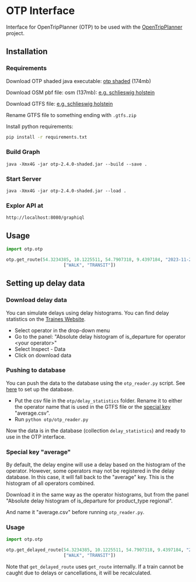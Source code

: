 # OTP Interface

Interface for OpenTripPlanner (OTP) to be used with the [OpenTripPlanner](http://www.opentripplanner.org/) project.

## Installation

### Requirements

Download OTP shaded java executable: [otp shaded](https://repo1.maven.org/maven2/org/opentripplanner/otp/2.4.0/) (174mb)

Download OSM pbf file: osm (137mb): [e.g. schlieswig holstein](https://download.geofabrik.de/europe/germany/schleswig-holstein.html)

Download GTFS file: [e.g. schlieswig holstein](https://opendata.schleswig-holstein.de/dataset/fahrplandaten)

Rename GTFS file to something ending with `.gtfs.zip`

Install python requirements:

```bash
pip install -r requirements.txt
```

### Build Graph

```
java -Xmx4G -jar otp-2.4.0-shaded.jar --build --save .
```

### Start Server

```
java -Xmx4G -jar otp-2.4.0-shaded.jar --load .
```

### Explor API at

```
http://localhost:8080/graphiql
```

## Usage

```python
import otp.otp

otp.get_route(54.3234385, 10.1225511, 54.7907318, 9.4397184, "2023-11-20", "11:00",
                      ["WALK", "TRANSIT"])
```

## Setting up delay data

### Download delay data

You can simulate delays using delay histograms. You can find delay statistics on the [Traines Website](https://stats.traines.eu/d/op1pWNF4z/main?orgId=1).

- Select operator in the drop-down menu
- Go to the panel: "Absolute delay histogram of is_departure for operator \<your operator>"
- Select Inspect - Data
- Click on download data

### Pushing to database

You can push the data to the database using the `otp_reader.py` script. See [here](../mongo/readme.md) to set up the database.

- Put the csv file in the `otp/delay_statistics` folder. Rename it to either the operator name that is used in the GTFS file
  or the [special key](#special-key-average) "average.csv".
- Run `python otp/otp_reader.py`

Now the data is in the database (collection `delay_statistics`) and ready to use in the OTP interface.

### Special key "average"

By default, the delay engine will use a delay based on the histogram of the operator. However, some operators
may not be registered in the delay database. In this case, it will fall back to the "average" key. This is
the histogram of all operators combined. 

Download it in the same way as the operator histograms, but from the panel "Absolute delay histogram of is_departure for product_type regional".

And name it "average.csv" before running `otp_reader.py`.

### Usage

```python
import otp.otp

otp.get_delayed_route(54.3234385, 10.1225511, 54.7907318, 9.4397184, "2023-11-20", "11:00",
                      ["WALK", "TRANSIT"])
```

Note that `get_delayed_route` uses `get_route` internally. If a train cannot be caught due to delays or
cancellations, it will be recalculated.